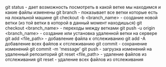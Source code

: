 git status - дает возможность посмотреть в какой ветке мы находимся и какие файлы изменены
git branch - показывает все ветки которые есть на локальной машине
git checkout -b <branch_name>  - создание новой ветки (из той ветки в которой в данный момент находишься)
git checkout <branch_name> - переходы между ветками
git push -u origin <branch_name> - создание или установка удаленной ветки на сервере
git add <file_path> - добавление файла к отслеживанию 
git add -A добавление всех файлов к отслеживанию
git commit - сохранение изменений
git commit -m 'message'
git push - загрузка изменений на удаленный репозиторий
git reset <file_path> - удаление файлов из отслеживания
git reset  - удаление всех файлов из отслеживания
